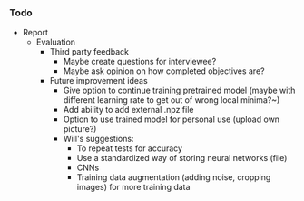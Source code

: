 ### Todo

- Report
  - Evaluation
    - Third party feedback
      - Maybe create questions for interviewee?
      - Maybe ask opinion on how completed objectives are?
    - Future improvement ideas
      - Give option to continue training pretrained model (maybe with different learning rate to get out of wrong local minima?~)
      - Add ability to add external .npz file
      - Option to use trained model for personal use (upload own picture?)
      - Will's suggestions:
        - To repeat tests for accuracy
        - Use a standardized way of storing neural networks (file)
        - CNNs
        - Training data augmentation (adding noise, cropping images) for more training data